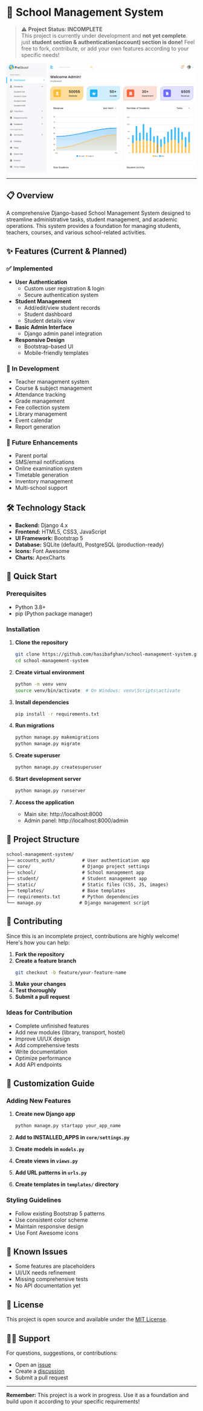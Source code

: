 # 🏫 School Management System



> ⚠️ **Project Status: INCOMPLETE**  
> This project is currently under development and  **not yet complete**. 
>just **student section & authentication(account) section is done!** 
> Feel free to fork, contribute, or add your own features according to your specific needs!

![Project image](static/assets/project_image.png)

---

## 📋 Overview
A comprehensive Django-based School Management System designed to streamline administrative tasks, student management, and academic operations. This system provides a foundation for managing students, teachers, courses, and various school-related activities.

## ✨ Features (Current & Planned)

### ✅ Implemented
- **User Authentication**
  - Custom user registration & login
  - Secure authentication system
- **Student Management**
  - Add/edit/view student records
  - Student dashboard
  - Student details view
- **Basic Admin Interface**
  - Django admin panel integration
- **Responsive Design**
  - Bootstrap-based UI
  - Mobile-friendly templates

### 🚧 In Development
- Teacher management system
- Course & subject management
- Attendance tracking
- Grade management
- Fee collection system
- Library management
- Event calendar
- Report generation

### 🔮 Future Enhancements
- Parent portal
- SMS/email notifications
- Online examination system
- Timetable generation
- Inventory management
- Multi-school support

## 🛠️ Technology Stack

- **Backend:** Django 4.x
- **Frontend:** HTML5, CSS3, JavaScript
- **UI Framework:** Bootstrap 5
- **Database:** SQLite (default), PostgreSQL (production-ready)
- **Icons:** Font Awesome
- **Charts:** ApexCharts

## 🚀 Quick Start

### Prerequisites
- Python 3.8+
- pip (Python package manager)

### Installation

1. **Clone the repository**
   ```bash
   git clone https://github.com/hasibafghan/school-management-system.git
   cd school-management-system
   ```

2. **Create virtual environment**
   ```bash
   python -m venv venv
   source venv/bin/activate  # On Windows: venv\Scripts\activate
   ```

3. **Install dependencies**
   ```bash
   pip install -r requirements.txt
   ```

4. **Run migrations**
   ```bash
   python manage.py makemigrations
   python manage.py migrate
   ```

5. **Create superuser**
   ```bash
   python manage.py createsuperuser
   ```

6. **Start development server**
   ```bash
   python manage.py runserver
   ```

7. **Access the application**
   - Main site: http://localhost:8000
   - Admin panel: http://localhost:8000/admin

## 📁 Project Structure

```
school-management-system/
├── accounts_auth/          # User authentication app
├── core/                   # Django project settings
├── school/                 # School management app
├── student/                # Student management app
├── static/                 # Static files (CSS, JS, images)
├── templates/              # Base templates
├── requirements.txt        # Python dependencies
└── manage.py              # Django management script
```

## 🤝 Contributing

Since this is an incomplete project, contributions are highly welcome! Here's how you can help:

1. **Fork the repository**
2. **Create a feature branch**
   ```bash
   git checkout -b feature/your-feature-name
   ```
3. **Make your changes**
4. **Test thoroughly**
5. **Submit a pull request**

### Ideas for Contribution
- Complete unfinished features
- Add new modules (library, transport, hostel)
- Improve UI/UX design
- Add comprehensive tests
- Write documentation
- Optimize performance
- Add API endpoints

## 📝 Customization Guide

### Adding New Features

1. **Create new Django app**
   ```bash
   python manage.py startapp your_app_name
   ```

2. **Add to INSTALLED_APPS in `core/settings.py`**

3. **Create models in `models.py`**

4. **Create views in `views.py`**

5. **Add URL patterns in `urls.py`**

6. **Create templates in `templates/` directory**

### Styling Guidelines
- Follow existing Bootstrap 5 patterns
- Use consistent color scheme
- Maintain responsive design
- Use Font Awesome icons

## 🐛 Known Issues

- Some features are placeholders
- UI/UX needs refinement
- Missing comprehensive tests
- No API documentation yet

## 📄 License

This project is open source and available under the [MIT License](LICENSE).

## 🙋‍♂️ Support

For questions, suggestions, or contributions:
- Open an [issue](https://github.com/hasibafghan/school-management-system/issues)
- Create a [discussion](https://github.com/hasibafghan/school-management-system/discussions)
- Submit a pull request

---

**Remember:** This project is a work in progress. Use it as a foundation and build upon it according to your specific requirements!
